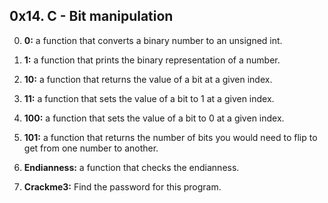 ## 0x14. C - Bit manipulation

0. **0:** a function that converts a binary number to an unsigned int.

1. **1:** a function that prints the binary representation of a number.

2. **10:** a function that returns the value of a bit at a given index.

3. **11:** a function that sets the value of a bit to 1 at a given index.

4. **100:** a function that sets the value of a bit to 0 at a given index.

5. **101:** a function that returns the number of bits you would need to flip to get from one number to another.

6. **Endianness:** a function that checks the endianness.

7. **Crackme3:** Find the password for this program.
